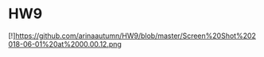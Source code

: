 # HW9

[!]https://github.com/arinaautumn/HW9/blob/master/Screen%20Shot%202018-06-01%20at%2000.00.12.png 

